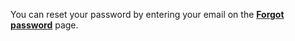 You can reset your password by entering your email on the [**Forgot password**](https://legacy.gitbook.com/settings/password/reset) page.
